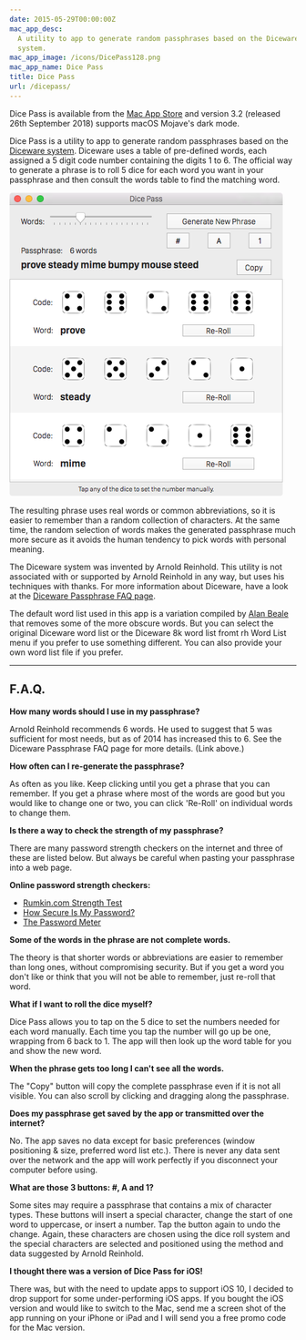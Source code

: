 ```yaml
---
date: 2015-05-29T00:00:00Z
mac_app_desc:
  A utility to app to generate random passphrases based on the Diceware
  system.
mac_app_image: /icons/DicePass128.png
mac_app_name: Dice Pass
title: Dice Pass
url: /dicepass/
---
```


Dice Pass is available from the [Mac App Store][0] and version 3.2 (released 26th September 2018) supports macOS Mojave's dark mode.

Dice Pass is a utility to app to generate random passphrases based on the
[Diceware system][1]. Diceware uses a table of pre-defined words, each assigned
a 5 digit code number containing the digits 1 to 6. The official way to generate
a phrase is to roll 5 dice for each word you want in your passphrase and then
consult the words table to find the matching word.

![Dice Pass for Mac][7]

The resulting phrase uses real words or common abbreviations, so it is easier to
remember than a random collection of characters. At the same time, the random
selection of words makes the generated passphrase much more secure as it avoids
the human tendency to pick words with personal meaning.

The Diceware system was invented by Arnold Reinhold. This utility is not
associated with or supported by Arnold Reinhold in any way, but uses his
techniques with thanks. For more information about Diceware, have a look at the
[Diceware Passphrase FAQ page][2].

The default word list used in this app is a variation compiled by [Alan
Beale][3] that removes some of the more obscure words. But you can select the
original Diceware word list or the Diceware 8k word list fromt rh Word List menu
if you prefer to use something different. You can also provide your own word
list file if you prefer.

---

## F.A.Q.

**How many words should I use in my passphrase?**

Arnold Reinhold recommends 6 words. He used to suggest that 5 was sufficient for
most needs, but as of 2014 has increased this to 6. See the Diceware Passphrase
FAQ page for more details. (Link above.)

**How often can I re-generate the passphrase?**

As often as you like. Keep clicking until you get a phrase that you can
remember. If you get a phrase where most of the words are good but you would
like to change one or two, you can click 'Re-Roll' on individual words to change
them.

**Is there a way to check the strength of my passphrase?**

There are many password strength checkers on the internet and three of these are
listed below. But always be careful when pasting your passphrase into a web
page.

**Online password strength checkers:**

- [Rumkin.com Strength Test][4]
- [How Secure Is My Password?][5]
- [The Password Meter][6]

**Some of the words in the phrase are not complete words.**

The theory is that shorter words or abbreviations are easier to remember than
long ones, without compromising security. But if you get a word you don't like
or think that you will not be able to remember, just re-roll that word.

**What if I want to roll the dice myself?**

Dice Pass allows you to tap on the 5 dice to set the numbers needed for each
word manually. Each time you tap the number will go up be one, wrapping from 6
back to 1. The app will then look up the word table for you and show the new
word.

**When the phrase gets too long I can't see all the words.**

The "Copy" button will copy the complete passphrase even if it is not all
visible. You can also scroll by clicking and dragging along the passphrase.

**Does my passphrase get saved by the app or transmitted over the internet?**

No. The app saves no data except for basic preferences (window positioning &
size, preferred word list etc.). There is never any data sent over the network
and the app will work perfectly if you disconnect your computer before using.

**What are those 3 buttons: #, A and 1?**

Some sites may require a passphrase that contains a mix of character types.
These buttons will insert a special character, change the start of one word to
uppercase, or insert a number. Tap the button again to undo the change. Again,
these characters are chosen using the dice roll system and the special
characters are selected and positioned using the method and data suggested by
Arnold Reinhold.

**I thought there was a version of Dice Pass for iOS!**

There was, but with the need to update apps to support iOS 10, I decided to drop
support for some under-performing iOS apps. If you bought the iOS version and
would like to switch to the Mac, send me a screen shot of the app running on
your iPhone or iPad and I will send you a free promo code for the Mac version.

[0]: https://itunes.apple.com/us/app/dice-pass/id997688302
[1]: http://world.std.com/~reinhold/diceware.html
[2]: http://world.std.com/%7Ereinhold/dicewarefaq.html
[3]: http://world.std.com/~reinhold/beale.wordlist.asc
[4]: http://rumkin.com/tools/password/passchk.php
[5]: https://howsecureismypassword.net
[6]: http://www.passwordmeter.com
[7]: /images/DicePass_Mac.png
[8]: https://itunes.apple.com/app/dice-pass/id998397511
[9]: /images/DicePass_iOS.png
